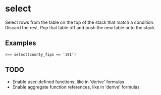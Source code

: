 # select

Select rows from the table on the top of the stack that match a condition. Discard the rest.
Pop that table off and push the new table onto the stack.

## Examples

`>>> select(county_fips == '191')`

## TODO

- Enable user-defined functions, like in 'derive' formulas
- Enable aggregate function references, like in 'derive' formulas